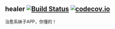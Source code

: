 ## healer [![Build Status](https://travis-ci.org/yuanliccc/healer.svg?branch=master)](https://travis-ci.org/yuanliccc/healer) [![codecov.io](https://codecov.io/gh/yuanliccc/healer/branch/master/graphs/badge.svg?branch=master)](https://codecov.io/gh/yuanliccc/healer?branch=master)
治愈系妹子APP，你懂的！
